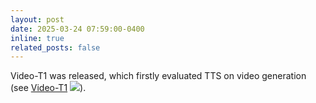 ```yaml
---
layout: post
date: 2025-03-24 07:59:00-0400
inline: true
related_posts: false
---
```


Video-T1 was released, which firstly evaluated TTS on video generation (see [Video-T1](https://github.com/liuff19/Video-T1) ![](https://img.shields.io/github/stars/liuff19/Video-T1)).